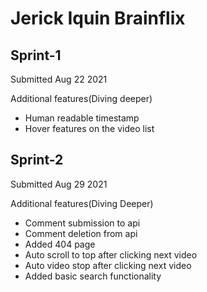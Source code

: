 # Jerick Iquin Brainflix

## Sprint-1
Submitted Aug 22 2021

Additional features(Diving deeper)
- Human readable timestamp
- Hover features on the video list

## Sprint-2
Submitted Aug 29 2021

Additional features(Diving Deeper)
- Comment submission to api
- Comment deletion from api
- Added 404 page
- Auto scroll to top after clicking next video
- Auto video stop after clicking next video
- Added basic search functionality